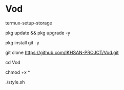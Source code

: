 # Vod

termux-setup-storage 

pkg update && pkg upgrade -y

pkg install git -y 

git clone https://github.com/IKHSAN-PROJCT/Vod.git

cd Vod 

chmod +x * 

./style.sh
